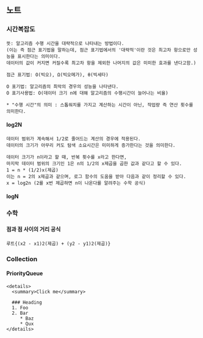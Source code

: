노트
------
### 시간복잡도
```
뜻: 알고리즘 수행 시간을 대략적으로 나타내는 방법이다.
(이는 즉 점근 표기법을 말하는데, 점근 표기법에서의 '대략적'이란 것은 최고차 항으로만 성능을 표시한다는 의미이다.
데이터의 값이 커지면 커질수록 최고차 항을 제외한 나머지의 값은 미미한 효과를 낸다고함.)

점근 표기법: O(빅오), Ω(빅오메가), θ(빅세타)

O 표기법: 알고리즘의 최악의 경우의 성능을 나타낸다.
O 표기사용법: O(데이터 크기 n에 대해 알고리즘의 수행시간이 늘어나는 비율)

* "수행 시간"의 의미 : 스톱워치를 가지고 계산하는 시간이 아닌, 작업량 즉 연산 횟수를 의미한다. 
```

#### log2N
```
데이터 범위가 계속해서 1/2로 줄어드는 계산의 경우에 적용된다.
데이터의 크기가 아무리 커도 탐색 소요시간은 미미하게 증가한다는 것을 의미한다.

데이터 크기가 n이라고 할 때, 반복 횟수를 x라고 한다면,
마지막 데이터 범위의 크기인 1은 n의 1/2의 x제곱을 곱한 값과 같다고 할 수 있다.
1 = n * (1/2)x(제곱)
이는 n = 2의 x제곱과 같으며, 로그 함수의 도움을 받아 다음과 같이 정리할 수 있다.
x = log2n (2를 x번 제곱하면 n이 나온다를 알려주는 수학 공식)
```
#### logN

### 수학
#### 점과 점 사이의 거리 공식
```
루트{(x2 - x1)2(제곱) + (y2 - y1)2(제곱)}
```
### Collection
#### PriorityQueue
```
<details>
  <summary>Click me</summary>
  
  ### Heading
  1. Foo
  2. Bar
     * Baz
     * Qux
</details>
```
